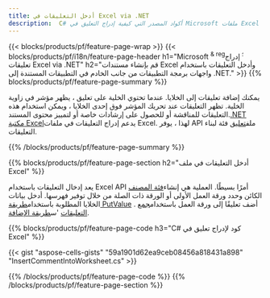```yaml
---
title: أدخل التعليقات في Excel via .NET
description:  C# أكواد المصدر التي كيفية إدراج التعليق في Microsoft ملفات Excel باستخدام .NET Library.
---
```

{{< blocks/products/pf/feature-page-wrap >}}
{{< blocks/products/pf/i18n/feature-page-header h1="Microsoft <sup> & reg؛ </sup> إدراج تعليقات Excel via .NET" h2="قم بإنشاء مستندات Excel وأدخل التعليقات باستخدام واجهات برمجة التطبيقات من جانب الخادم في التطبيقات المستندة إلى .NET." >}}
{{% blocks/products/pf/feature-page-summary %}}

 يمكنك إضافة تعليقات إلى الخلايا. عندما تحتوي الخلية على تعليق ، يظهر مؤشر في زاوية الخلية. تظهر التعليقات عند تحريك المؤشر فوق إحدى الخلايا ، ويمكن استخدام هذه التعليقات للمناقشة أو للحصول على إرشادات خاصة أو لتمييز محتوى المستند.[.NET مكتبة Excel](/cells/ar/net/)يدعم إدراج التعليقات في ملفات Excel. لهذا ، يوفر API ملف[تعليق](https://reference.aspose.com/cells/net/aspose.cells/comment) فئة لبناء التعليقات.

{{% /blocks/products/pf/feature-page-summary %}}

{{% blocks/products/pf/feature-page-section h2="أدخل التعليقات في ملف Excel" %}}

 يعد إدخال التعليقات باستخدام Excel API أمرًا بسيطًا. العملية هي إنشاء[فئة المصنف](https://reference.aspose.com/cells/net/aspose.cells/workbook) الكائن وحدد ورقة العمل الأولى أو الورقة ذات الصلة من خلال توفير فهرسها. أدخل بيانات الخلايا المطلوبة باستخدام[طريقة PutValue](https://reference.aspose.com/cells/net/aspose.cells/cell/methods/putvalue/index) . أضف تعليقًا إلى ورقة العمل باستخدام[جمع التعليقات](https://reference.aspose.com/cells/net/aspose.cells/commentcollection) 'س[طريقة الإضافة](https://reference.aspose.com/cells/net/aspose.cells.commentcollection/add/methods/1).

{{% blocks/products/pf/feature-page-code h3="C# كود لإدراج تعليق في Excel" %}}

{{< gist "aspose-cells-gists" "59a1901d62ea9ceb08456a818431a898" "InsertCommentIntoWorksheet.cs" >}}

{{% /blocks/products/pf/feature-page-code %}}
{{% /blocks/products/pf/feature-page-section %}}
